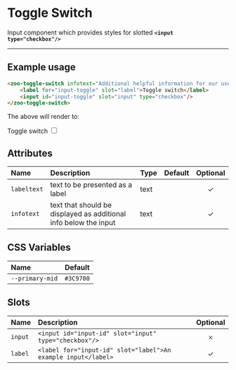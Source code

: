 # Toggle Switch

Input component which provides styles for slotted **`<input type="checkbox"/>`**

***

## Example usage

```HTML
<zoo-toggle-switch infotext="Additional helpful information for our users">
	<label for="input-toggle" slot="label">Toggle switch</label>
	<input id="input-toggle" slot="input" type="checkbox"/>
</zoo-toggle-switch>
```

The above will render to:

<zoo-toggle-switch infotext="Additional helpful information for our users">
	<label for="input-toggle" slot="label">Toggle switch</label>
	<input id="input-toggle" slot="input" type="checkbox"/>
</zoo-toggle-switch>

## Attributes

| **Name**    | **Description**                                                  | **Type** | **Default** | **Optional** |
| :---------- | :--------------------------------------------------------------- | :------- | :---------: | :----------: |
| `labeltext` | text to be presented as a label                                  | text     |             |   &#10003;   |
| `infotext`  | text that should be displayed as additional info below the input | text     |             |   &#10003;   |

## CSS Variables

| **Name**        | **Default** |
| :-------------- | :---------: |
| `--primary-mid` |  `#3C9700`  |

## Slots

| **Name** | **Description**                                               | **Optional** |
| :------- | :------------------------------------------------------------ | :----------: |
| `input`  | `<input id="input-id" slot="input" type="checkbox"/>`         |   &#65794;   |
| `label`  | `<label for="input-id" slot="label">An example input</label>` |   &#10003;   |
